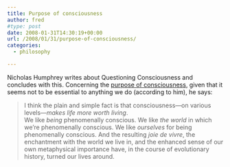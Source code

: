 ```yaml
---
title: Purpose of consciousness
author: fred
#type: post
date: 2008-01-31T14:30:19+00:00
url: /2008/01/31/purpose-of-consciousness/
categories:
  - philosophy

---
```

Nicholas Humphrey writes about Questioning Consciousness and concludes with this. Concerning the [purpose of consciousness][1], given that it seems not to be essential to anything we do (according to him), he says:

> I think the plain and simple fact is that consciousness—on various levels—_makes life more worth living_.  
> We like _being_ phenomenally conscious. We like _the world_ in which we&#8217;re phenomenally conscious. We like _ourselves_ for being phenomenally conscious. And the resulting _joie de vivre_, the enchantment with the world we live in, and the enhanced sense of our own metaphysical importance have, in the course of evolutionary history, turned our lives around.

 [1]: http://www.seedmagazine.com/news/2008/01/questioning_consciousness.php?page=4